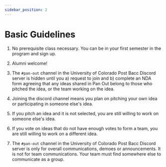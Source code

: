 ```yaml
---
sidebar_position: 2
---
```


# Basic Guidelines


1. No prerequisite class necessary. You can be in your first semester in the program and sign up.

1. Alumni welcome!

1. The `#pan-out` channel in the University of Colorado Post Bacc Discord server is hidden until you a) request to join and b) complete an NDA form agreeing that any ideas shared in Pan Out belong to those who pitched the idea, or the team working on the idea.

1. Joining the discord channel means you plan on pitching your own idea or participating in someone else's idea.

1. If you pitch an idea and it is not selected, you are still willing to work on someone else's idea. 

1. If you vote on ideas that do not have enough votes to form a team, you are still willing to work on a different idea.

1. The `#pan-out` channel in the University of Colorado Post Bacc Discord server is only for overall communications, demoes or announcements. It is not for team communications. Your team must find somewhere else to communicate as a group.